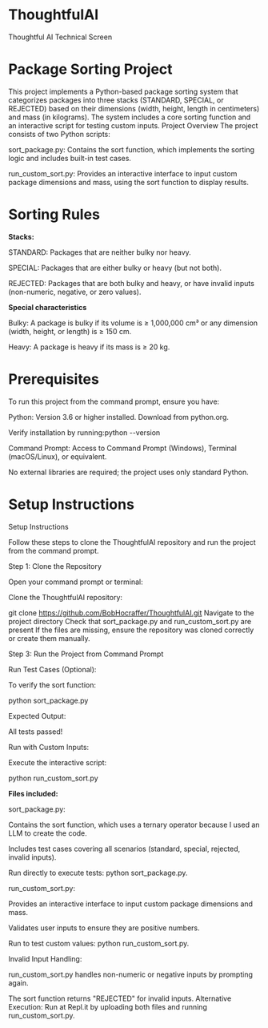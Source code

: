 # ThoughtfulAI
Thoughtful AI Technical Screen

# Package Sorting Project
This project implements a Python-based package sorting system that categorizes packages into three stacks (STANDARD, SPECIAL, or REJECTED) based on their dimensions (width, height, length in centimeters) and mass (in kilograms). The system includes a core sorting function and an interactive script for testing custom inputs.
Project Overview
The project consists of two Python scripts:


sort_package.py: Contains the sort function, which implements the sorting logic and includes built-in test cases.


run_custom_sort.py: Provides an interactive interface to input custom package dimensions and mass, using the sort function to display results.

# Sorting Rules

**Stacks:**


STANDARD: Packages that are neither bulky nor heavy.


SPECIAL: Packages that are either bulky or heavy (but not both).


REJECTED: Packages that are both bulky and heavy, or have invalid inputs (non-numeric, negative, or zero values).


**Special characteristics**


Bulky: A package is bulky if its volume is ≥ 1,000,000 cm³ or any dimension (width, height, or length) is ≥ 150 cm.


Heavy: A package is heavy if its mass is ≥ 20 kg.



# Prerequisites
To run this project from the command prompt, ensure you have:

Python: Version 3.6 or higher installed. Download from python.org.


Verify installation by running:python --version


Command Prompt: Access to Command Prompt (Windows), Terminal (macOS/Linux), or equivalent.


No external libraries are required; the project uses only standard Python.

# Setup Instructions
Setup Instructions

Follow these steps to clone the ThoughtfulAI repository and run the project from the command prompt.

Step 1: Clone the Repository

Open your command prompt or terminal:

Clone the ThoughtfulAI repository:

git clone https://github.com/BobHocraffer/ThoughtfulAI.git
Navigate to the project directory
Check that sort_package.py and run_custom_sort.py are present
If the files are missing, ensure the repository was cloned correctly or create them manually.

Step 3: Run the Project from Command Prompt

Run Test Cases (Optional):

To verify the sort function:

python sort_package.py

Expected Output:

All tests passed!



Run with Custom Inputs:

Execute the interactive script:

python run_custom_sort.py



**Files included:**

sort_package.py:

Contains the sort function, which uses a ternary operator because I used an LLM to create the code.

Includes test cases covering all scenarios (standard, special, rejected, invalid inputs).

Run directly to execute tests: python sort_package.py.


run_custom_sort.py:

Provides an interactive interface to input custom package dimensions and mass.

Validates user inputs to ensure they are positive numbers.


Run to test custom values: python run_custom_sort.py.



Invalid Input Handling:

run_custom_sort.py handles non-numeric or negative inputs by prompting again.

The sort function returns "REJECTED" for invalid inputs.
Alternative Execution:
Run at Repl.it by uploading both files and running run_custom_sort.py.
